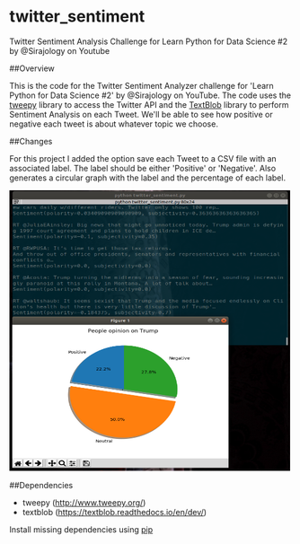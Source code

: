 # twitter_sentiment

Twitter Sentiment Analysis Challenge for Learn Python for Data Science #2 by @Sirajology on Youtube

##Overview

This is the code for the Twitter Sentiment Analyzer challenge for 'Learn Python for Data Science #2' by @Sirajology on YouTube. The code uses the [tweepy](http://www.tweepy.org/) library to access the Twitter API and the [TextBlob](https://textblob.readthedocs.io/en/dev/) library to perform Sentiment Analysis on each Tweet. We'll be able to see how positive or negative each tweet is about whatever topic we choose.

##Changes

For this project I added the option save each Tweet to a CSV file with an associated label. The label should be either 'Positive' or 'Negative'. Also generates a circular graph with the label and the percentage of each label.

<img src="/images/graph.png" width="500" height="500">


##Dependencies

* tweepy (http://www.tweepy.org/)
* textblob (https://textblob.readthedocs.io/en/dev/)

Install missing dependencies using [pip](https://pip.pypa.io/en/stable/installing/)

